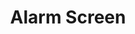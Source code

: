 ---
layout: article
title: Alarm Screen
description: 
  - This template gives the stack driver a quick overview and warns with a flashing alarm when problems occur. Add your data sources and adopt the script to get it running.
lang: en
weight: 100
draft: false
ref: Alarm_Screen
category:
  - Alarm
  - Error
  - Warnung
  - Fehler
image: Alarm_Screen_EN.png
download: Alarm_Screen_EN.pbmx
overview_description:
overview_benefits:
overview_data_sources:
---